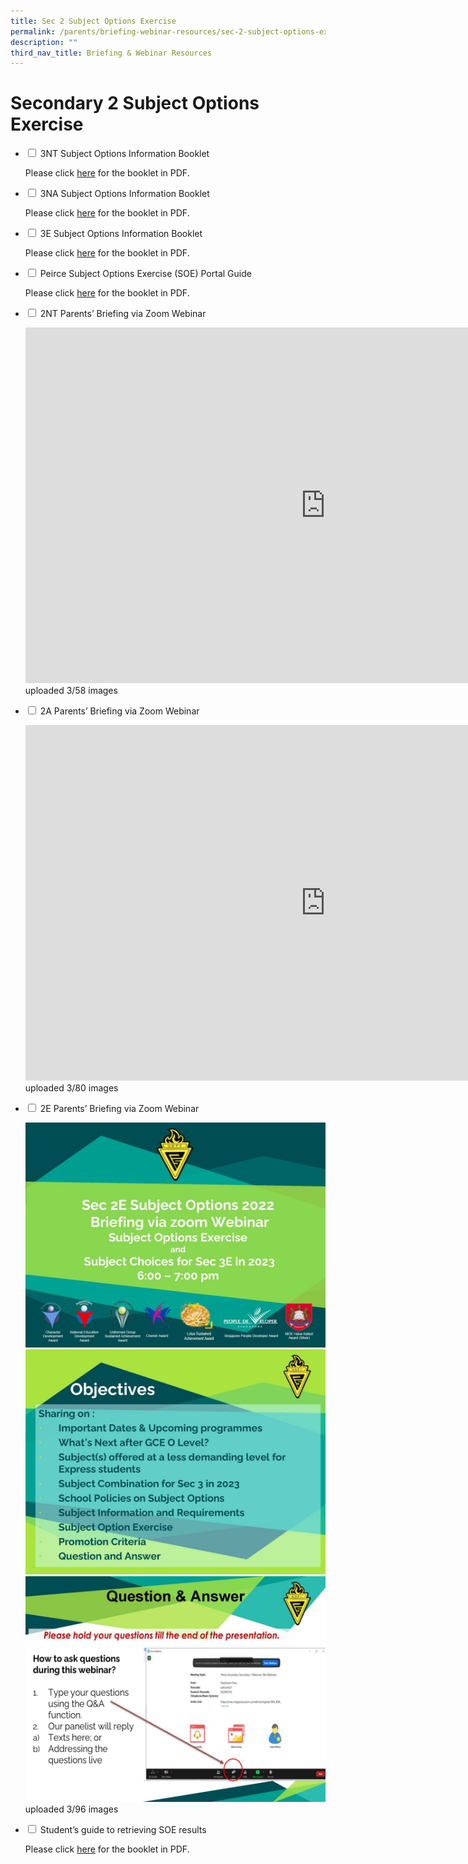 ```yaml
---
title: Sec 2 Subject Options Exercise
permalink: /parents/briefing-webinar-resources/sec-2-subject-options-exercise/
description: ""
third_nav_title: Briefing & Webinar Resources
---
```

# **Secondary 2 Subject Options Exercise**




<ul class="jekyllcodex_accordion">
  <li>
    <input type="checkbox" id="accordion1">
    <label for="accordion1">3NT Subject Options Information Booklet</label>
    <div>
			<p>Please click <a href="/files/3NT-Booklet-22.pdf"> here</a> for the booklet in PDF.</p>
    </div>
	</li>
	 <li>
    <input type="checkbox" id="accordion2">
    <label for="accordion2">3NA Subject Options Information Booklet</label>
    <div>
      <p>Please click <a href="files/3NA-Booklet-22_updated-20June.pdf"> here</a> for the booklet in PDF.</p>
    </div>
	</li>
	 <li>
    <input type="checkbox" id="accordion3">
    <label for="accordion3">3E Subject Options Information Booklet</label>
    <div>
      <p>Please click <a href="/files/3Exp-Booklet-22_updated-20June.pdf"> here</a> for the booklet in PDF.</p>
    </div>
	</li>
	<li>
    <input type="checkbox" id="accordion4">
    <label for="accordion4">Peirce Subject Options Exercise (SOE) Portal Guide</label>
    <div>
      <p>Please click <a href="/files/Peirce_Online_Guide_EOY_2022-1.pdf"> here</a> for the booklet in PDF.</p>
    </div>
	</li>
	<li>
    <input type="checkbox" id="accordion5">
    <label for="accordion5">2NT Parents’ Briefing via Zoom Webinar</label>
    <div>
      <p><iframe src="https://docs.google.com/presentation/d/e/2PACX-1vRGQfBkIyiOmly_1M7eeOLj8IjPPEcnTT4A1xZyKM5DIa3jaAvYVL7KoLoFLecnA0kfWZ1gDnTncvDm/embed?start=true&amp;loop=true&amp;delayms=10000" frameborder="0" width="960" height="569" allowfullscreen="true"></iframe>uploaded 3/58 images</p>
    </div>
	</li>
		<li>
    <input type="checkbox" id="accordion6">
    <label for="accordion6"> 2A Parents’ Briefing via Zoom Webinar</label>
    <div>
      <p><iframe allowfullscreen="true" height="569" width="960" frameborder="0" src="https://docs.google.com/presentation/d/e/2PACX-1vQW1JwW9F3C7HAdGROHNjkREKk468Nv9a5ocyDSHiKaGIbaIFsW7fnrYz36kIre61WnorLLKCnFBQhK/embed?start=true&amp;loop=true&amp;delayms=10000"></iframe>uploaded 3/80 images</p>
    </div>
	</li>
			<li>
    <input type="checkbox" id="accordion7">
    <label for="accordion7">2E Parents’ Briefing via Zoom Webinar</label>
    <div>
      <p><img src="/images/Sec-2E-SSOE-2021_updated_25Marchlatest_Page_01-1536x1152-1.jpg"><br><img src="/images/Sec-2E-SSOE-2021_updated_25Marchlatest_Page_02-1536x1152-1.jpg"><br><img src="/images/Sec-2E-SSOE-2021_updated_25Marchlatest_Page_03-1536x1152-1.jpg">uploaded 3/96 images</p>
    </div>
	</li>
	<li>
    <input type="checkbox" id="accordion8">
    <label for="accordion8">Student’s guide to retrieving SOE results</label>
    <div>
      <p>Please click <a href="/files/Students-guide-to-retrieving-SOE-results-on-AsknLearn.pdf"> here</a> for the booklet in PDF.</p>
    </div>
	</li>
	</ul>